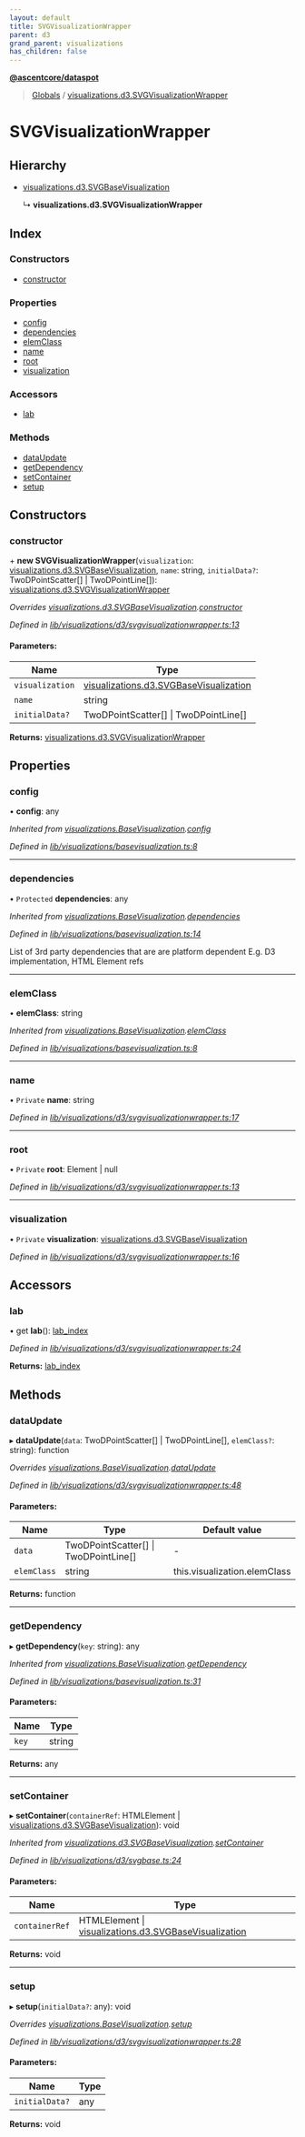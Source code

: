 ```yaml
---
layout: default
title: SVGVisualizationWrapper
parent: d3
grand_parent: visualizations
has_children: false
---
```


**[@ascentcore/dataspot](../README.md)**

> [Globals](../globals.md) / [visualizations.d3.SVGVisualizationWrapper](visualizations_d3_svgvisualizationwrapper)

# SVGVisualizationWrapper

## Hierarchy

* [visualizations.d3.SVGBaseVisualization](visualizations_d3_svgbasevisualization)

  ↳ **visualizations.d3.SVGVisualizationWrapper**

## Index

### Constructors

* [constructor](visualizations_d3_svgvisualizationwrapper#constructor)

### Properties

* [config](visualizations_d3_svgvisualizationwrapper#config)
* [dependencies](visualizations_d3_svgvisualizationwrapper#dependencies)
* [elemClass](visualizations_d3_svgvisualizationwrapper#elemclass)
* [name](visualizations_d3_svgvisualizationwrapper#name)
* [root](visualizations_d3_svgvisualizationwrapper#root)
* [visualization](visualizations_d3_svgvisualizationwrapper#visualization)

### Accessors

* [lab](visualizations_d3_svgvisualizationwrapper#lab)

### Methods

* [dataUpdate](visualizations_d3_svgvisualizationwrapper#dataupdate)
* [getDependency](visualizations_d3_svgvisualizationwrapper#getdependency)
* [setContainer](visualizations_d3_svgvisualizationwrapper#setcontainer)
* [setup](visualizations_d3_svgvisualizationwrapper#setup)

## Constructors

### constructor

\+ **new SVGVisualizationWrapper**(`visualization`: [visualizations.d3.SVGBaseVisualization](visualizations_d3_svgbasevisualization), `name`: string, `initialData?`: TwoDPointScatter[] \| TwoDPointLine[]): [visualizations.d3.SVGVisualizationWrapper](visualizations_d3_svgvisualizationwrapper)

*Overrides [visualizations.d3.SVGBaseVisualization](visualizations_d3_svgbasevisualization).[constructor](visualizations_d3_svgbasevisualization#constructor)*

*Defined in [lib/visualizations/d3/svgvisualizationwrapper.ts:13](https://github.com/ascentcore/dataspot/blob/aa42404/lib/visualizations/d3/svgvisualizationwrapper.ts#L13)*

#### Parameters:

Name | Type |
------ | ------ |
`visualization` | [visualizations.d3.SVGBaseVisualization](visualizations_d3_svgbasevisualization) |
`name` | string |
`initialData?` | TwoDPointScatter[] \| TwoDPointLine[] |

**Returns:** [visualizations.d3.SVGVisualizationWrapper](visualizations_d3_svgvisualizationwrapper)

## Properties

### config

•  **config**: any

*Inherited from [visualizations.BaseVisualization](visualizations_basevisualization).[config](visualizations_basevisualization#config)*

*Defined in [lib/visualizations/basevisualization.ts:8](https://github.com/ascentcore/dataspot/blob/aa42404/lib/visualizations/basevisualization.ts#L8)*

___

### dependencies

• `Protected` **dependencies**: any

*Inherited from [visualizations.BaseVisualization](visualizations_basevisualization).[dependencies](visualizations_basevisualization#dependencies)*

*Defined in [lib/visualizations/basevisualization.ts:14](https://github.com/ascentcore/dataspot/blob/aa42404/lib/visualizations/basevisualization.ts#L14)*

List of 3rd party dependencies that are are platform dependent
E.g. D3 implementation, HTML Element refs

___

### elemClass

•  **elemClass**: string

*Inherited from [visualizations.BaseVisualization](visualizations_basevisualization).[elemClass](visualizations_basevisualization#elemclass)*

*Defined in [lib/visualizations/basevisualization.ts:8](https://github.com/ascentcore/dataspot/blob/aa42404/lib/visualizations/basevisualization.ts#L8)*

___

### name

• `Private` **name**: string

*Defined in [lib/visualizations/d3/svgvisualizationwrapper.ts:17](https://github.com/ascentcore/dataspot/blob/aa42404/lib/visualizations/d3/svgvisualizationwrapper.ts#L17)*

___

### root

• `Private` **root**: Element \| null

*Defined in [lib/visualizations/d3/svgvisualizationwrapper.ts:13](https://github.com/ascentcore/dataspot/blob/aa42404/lib/visualizations/d3/svgvisualizationwrapper.ts#L13)*

___

### visualization

• `Private` **visualization**: [visualizations.d3.SVGBaseVisualization](visualizations_d3_svgbasevisualization)

*Defined in [lib/visualizations/d3/svgvisualizationwrapper.ts:16](https://github.com/ascentcore/dataspot/blob/aa42404/lib/visualizations/d3/svgvisualizationwrapper.ts#L16)*

## Accessors

### lab

• get **lab**(): [lab\_index](lab_index)

*Defined in [lib/visualizations/d3/svgvisualizationwrapper.ts:24](https://github.com/ascentcore/dataspot/blob/aa42404/lib/visualizations/d3/svgvisualizationwrapper.ts#L24)*

**Returns:** [lab\_index](lab_index)

## Methods

### dataUpdate

▸ **dataUpdate**(`data`: TwoDPointScatter[] \| TwoDPointLine[], `elemClass?`: string): function

*Overrides [visualizations.BaseVisualization](visualizations_basevisualization).[dataUpdate](visualizations_basevisualization#dataupdate)*

*Defined in [lib/visualizations/d3/svgvisualizationwrapper.ts:48](https://github.com/ascentcore/dataspot/blob/aa42404/lib/visualizations/d3/svgvisualizationwrapper.ts#L48)*

#### Parameters:

Name | Type | Default value |
------ | ------ | ------ |
`data` | TwoDPointScatter[] \| TwoDPointLine[] | - |
`elemClass` | string | this.visualization.elemClass |

**Returns:** function

___

### getDependency

▸ **getDependency**(`key`: string): any

*Inherited from [visualizations.BaseVisualization](visualizations_basevisualization).[getDependency](visualizations_basevisualization#getdependency)*

*Defined in [lib/visualizations/basevisualization.ts:31](https://github.com/ascentcore/dataspot/blob/aa42404/lib/visualizations/basevisualization.ts#L31)*

#### Parameters:

Name | Type |
------ | ------ |
`key` | string |

**Returns:** any

___

### setContainer

▸ **setContainer**(`containerRef`: HTMLElement \| [visualizations.d3.SVGBaseVisualization](visualizations_d3_svgbasevisualization)): void

*Inherited from [visualizations.d3.SVGBaseVisualization](visualizations_d3_svgbasevisualization).[setContainer](visualizations_d3_svgbasevisualization#setcontainer)*

*Defined in [lib/visualizations/d3/svgbase.ts:24](https://github.com/ascentcore/dataspot/blob/aa42404/lib/visualizations/d3/svgbase.ts#L24)*

#### Parameters:

Name | Type |
------ | ------ |
`containerRef` | HTMLElement \| [visualizations.d3.SVGBaseVisualization](visualizations_d3_svgbasevisualization) |

**Returns:** void

___

### setup

▸ **setup**(`initialData?`: any): void

*Overrides [visualizations.BaseVisualization](visualizations_basevisualization).[setup](visualizations_basevisualization#setup)*

*Defined in [lib/visualizations/d3/svgvisualizationwrapper.ts:28](https://github.com/ascentcore/dataspot/blob/aa42404/lib/visualizations/d3/svgvisualizationwrapper.ts#L28)*

#### Parameters:

Name | Type |
------ | ------ |
`initialData?` | any |

**Returns:** void

